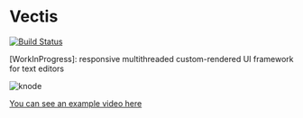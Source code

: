 # Vectis
[![Build Status](https://travis-ci.org/marcodiiga/vectis.svg?branch=master)](https://travis-ci.org/marcodiiga/vectis)

[WorkInProgress]: responsive multithreaded custom-rendered UI framework for text editors

![knode](https://github.com/marcodiiga/vectis/raw/master/res/screenshot.png)

[You can see an example video here](https://youtu.be/c_3sDx5lkv8)
